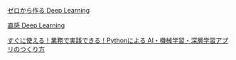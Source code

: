 [ゼロから作る Deep Learning](https://github.com/oreilly-japan/deep-learning-from-scratch)

[直感 Deep Learning](https://github.com/oreilly-japan/deep-learning-with-keras-ja)

[すぐに使える！業務で実践できる！Pythonによる AI・機械学習・深層学習アプリのつくり方](https://github.com/kujirahand/book-mlearn-gyomu)
